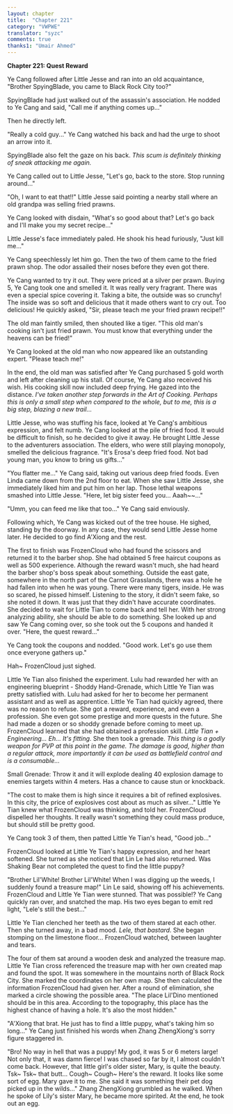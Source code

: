 ```yaml
---
layout: chapter
title:  "Chapter 221"
category: "VWPWE"
translator: "syzc"
comments: true
thanks1: "Umair Ahmed"
---
```


**Chapter 221: Quest Reward**

Ye Cang followed after Little Jesse and ran into an old acquaintance, "Brother SpyingBlade, you came to Black Rock City too?"

SpyingBlade had just walked out of the assassin's association. He nodded to Ye Cang and said, "Call me if anything comes up..."

Then he directly left.

"Really a cold guy..." Ye Cang watched his back and had the urge to shoot an arrow into it. 

SpyingBlade also felt the gaze on his back. *This scum is definitely thinking of sneak attacking me again.*

Ye Cang called out to Little Jesse, "Let's go, back to the store. Stop running around..."

"Oh, I want to eat that!!" Little Jesse said pointing a nearby stall where an old grandpa was selling fried prawns.

Ye Cang looked with disdain, "What's so good about that? Let's go back and I'll make you my secret recipe..."

Little Jesse's face immediately paled. He shook his head furiously, "Just kill me..."

Ye Cang speechlessly let him go. Then the two of them came to the fried prawn shop. The odor assailed their noses before they even got there.

Ye Cang wanted to try it out. They were priced at a silver per prawn. Buying 5, Ye Cang took one and smelled it. It was really very fragrant. There was even a special spice covering it. Taking a bite, the outside was so crunchy! The inside was so soft and delicious that it made others want to cry out. Too delicious! He quickly asked, "Sir, please teach me your fried prawn recipe!!"

The old man faintly smiled, then shouted like a tiger. "This old man's cooking isn't just fried prawn. You must know that everything under the heavens can be fried!"

Ye Cang looked at the old man who now appeared like an outstanding expert. "Please teach me!"

In the end, the old man was satisfied after Ye Cang purchased 5 gold worth and left after cleaning up his stall. Of course, Ye Cang also received his wish. His cooking skill now included deep frying. He gazed into the distance. *I've taken another step forwards in the Art of Cooking. Perhaps this is only a small step when compared to the whole, but to me, this is a big step, blazing a new trail...*

Little Jesse, who was stuffing his face, looked at Ye Cang's ambitious expression, and felt numb. Ye Cang looked at the pile of fried food. It would be difficult to finish, so he decided to give it away. He brought Little Jesse to the adventurers association. The elders, who were still playing monopoly, smelled the delicious fragrance. "It's Erosa's deep fried food. Not bad young man, you know to bring us gifts..."

"You flatter me..." Ye Cang said, taking out various deep fried foods. Even Linda came down from the 2nd floor to eat. When she saw Little Jesse, she immediately liked him and put him on her lap. Those lethal weapons smashed into Little Jesse. "Here, let big sister feed you... Aaah~~..."

"Umm, you can feed me like that too..." Ye Cang said enviously.

Following which, Ye Cang was kicked out of the tree house. He sighed, standing by the doorway. In any case, they would send Little Jesse home later. He decided to go find A'Xiong and the rest.

The first to finish was FrozenCloud who had found the scissors and returned it to the barber shop. She had obtained 5 free haircut coupons as well as 500 experience. Although the reward wasn't much, she had heard the barber shop's boss speak about something. Outside the east gate, somewhere in the north part of the Carnot Grasslands, there was a hole he had fallen into when he was young. There were many tigers, inside. He was so scared, he pissed himself. Listening to the story, it didn't seem fake, so she noted it down. It was just that they didn't have accurate coordinates. She decided to wait for Little Tian to come back and tell her. With her strong analyzing ability, she should be able to do something. She looked up and saw Ye Cang coming over, so she took out the 5 coupons and handed it over. "Here, the quest reward..."

Ye Cang took the coupons and nodded. "Good work. Let's go use them once everyone gathers up."

Hah~ FrozenCloud just sighed.

Little Ye Tian also finished the experiment. Lulu had rewarded her with an engineering blueprint - Shoddy Hand-Grenade, which Little Ye Tian was pretty satisfied with. Lulu had asked for her to become her permanent assistant and as well as apprentice. Little Ye Tian had quickly agreed, there was no reason to refuse. She got a reward, experience, and even a profession. She even got some prestige and more quests in the future. She had made a dozen or so shoddy grenade before coming to meet up. FrozenCloud learned that she had obtained a profession skill. *Little Tian + Engineering... Eh... It's fitting.* She then took a grenade. *This thing is a godly weapon for PVP at this point in the game. The damage is good, higher than a regular attack, more importantly it can be used as battlefield control and is a consumable...*

Small Grenade: Throw it and it will explode dealing 40 explosion damage to enemies targets within 4 meters. Has a chance to cause stun or knockback.

"The cost to make them is high since it requires a bit of refined explosives. In this city, the price of explosives cost about as much as silver..." Little Ye Tian knew what FrozenCloud was thinking, and told her. FrozenCloud dispelled her thoughts. It really wasn't something they could mass produce, but should still be pretty good.

Ye Cang took 3 of them, then patted Little Ye Tian's head, "Good job..."

FrozenCloud looked at Little Ye Tian's happy expression, and her heart softened. She turned as she noticed that Lin Le had also returned. Was Shaking Bear not completed the quest to find the little puppy?

"Brother Lil'White! Brother Lil'White! When I was digging up the weeds, I suddenly found a treasure map!" Lin Le said, showing off his achievements. FrozenCloud and Little Ye Tian were stunned. That was possible!? Ye Cang quickly ran over, and snatched the map. His two eyes began to emit red light, "Lele's still the best..."

Little Ye Tian clenched her teeth as the two of them stared at each other. Then she turned away, in a bad mood. *Lele, that bastard.* She began stomping on the limestone floor... FrozenCloud watched, between laughter and tears.

The four of them sat around a wooden desk and analyzed the treasure map. Little Ye Tian cross referenced the treasure map with her own created map and found the spot. It was somewhere in the mountains north of Black Rock City. She marked the coordinates on her own map. She then calculated the information FrozenCloud had given her. After a round of elimination, she marked a circle showing the possible area. "The place Lil'Dino mentioned should be in this area. According to the topography, this place has the highest chance of having a hole. It's also the most hidden."

"A'Xiong that brat. He just has to find a little puppy, what's taking him so long..." Ye Cang just finished his words when Zhang ZhengXiong's sorry figure staggered in. 

"Bro! No way in hell that was a puppy! My god, it was 5 or 6 meters large! Not only that, it was damn fierce! I was chased so far by it, I almost couldn't come back. However, that little girl's older sister, Mary, is quite the beauty. Tsk~ Tsk~ that butt... Cough~ Cough~ Here's the reward. It looks like some sort of egg. Mary gave it to me. She said it was something their pet dog picked up in the wilds..." Zhang ZhengXiong grumbled as he walked. When he spoke of Lily's sister Mary, he became more spirited. At the end, he took out an egg.
